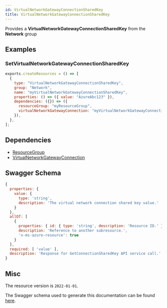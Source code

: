 ```yaml
---
id: VirtualNetworkGatewayConnectionSharedKey
title: VirtualNetworkGatewayConnectionSharedKey
---
```

Provides a **VirtualNetworkGatewayConnectionSharedKey** from the **Network** group
## Examples
### SetVirtualNetworkGatewayConnectionSharedKey
```js
exports.createResources = () => [
  {
    type: "VirtualNetworkGatewayConnectionSharedKey",
    group: "Network",
    name: "myVirtualNetworkGatewayConnectionSharedKey",
    properties: () => ({ value: "AzureAbc123" }),
    dependencies: ({}) => ({
      resourceGroup: "myResourceGroup",
      virtualNetworkGatewayConnection: "myVirtualNetworkGatewayConnection",
    }),
  },
];

```
## Dependencies
- [ResourceGroup](../Resources/ResourceGroup.md)
- [VirtualNetworkGatewayConnection](../Network/VirtualNetworkGatewayConnection.md)
## Swagger Schema
```js
{
  properties: {
    value: {
      type: 'string',
      description: 'The virtual network connection shared key value.'
    }
  },
  allOf: [
    {
      properties: { id: { type: 'string', description: 'Resource ID.' } },
      description: 'Reference to another subresource.',
      'x-ms-azure-resource': true
    }
  ],
  required: [ 'value' ],
  description: 'Response for GetConnectionSharedKey API service call.'
}
```
## Misc
The resource version is `2022-01-01`.

The Swagger schema used to generate this documentation can be found [here](https://github.com/Azure/azure-rest-api-specs/tree/main/specification/network/resource-manager/Microsoft.Network/stable/2022-01-01/virtualNetworkGateway.json).
